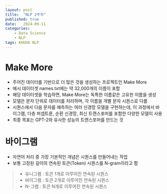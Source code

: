 ```yaml
---
layout: post
title:  "NLP 2주차"
published: true
date:   2024-09-11 
categories:
    - Data Science
    - NLP
tags: KHUDA NLP
---
```

# Make More
- 주어진 데이터를 기반으로 더 많은 것을 생성하는 프로젝트인 Make More
- 예시 데이터셋 names.txt에는 약 32,000개의 이름이 포함
- 해당 데이터셋을 학습하면, Make More는 독특한 이름같은 고유한 이름을 생성
- 모델은 문자 단위로 데이터를 처리하며, 각 이름을 개별 문자 시퀀스로 다룸
- 시퀀스에서 다음 문자를 예측하는 여러 신경망 모델을 구현하는데, 이 과정에서 바이그램, 다층 퍼셉트론, 순환 신경망, 최신 트랜스포머를 포함한 다양한 모델이 사용
- 최종 목표는 GPT-2와 유사한 성능의 트랜스포머를 만드는 것

# 바이그램
- 자연어 처리 중 가장 기본적인 개념은 시퀀스를 만들어내는 작업
- 보통 고정된 길이의 연속된 토큰(Token) 시퀀스를 N-gram이라고 함
>- 유니그램 : 토큰 1개로 이루어진 연속된 시퀀스
>- 바이그램 : 토큰 2개로 이루어진 연속된 시퀀스
>- N-그램 : 토큰 N개로 이루어진 연속된 시퀀스